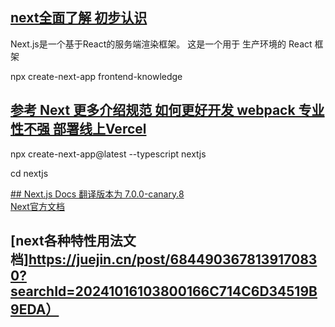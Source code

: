 ## [next全面了解 初步认识](https://juejin.cn/post/7262364351531810876?searchId=202410161558077EDFF4A0FFF74FC7525B)

Next.js是一个基于React的服务端渲染框架。 这是一个用于 生产环境的 React 框架

npx create-next-app frontend-knowledge


## [参考 Next 更多介绍规范 如何更好开发  webpack 专业性不强  部署线上Vercel ](https://juejin.cn/post/7194410416879960125?searchId=20241015225342CBEE749A2AB7FB6C299D) 
npx create-next-app@latest --typescript nextjs

cd nextjs

[## Next.js Docs 翻译版本为 7.0.0-canary.8](https://nextjs.frontendx.cn/docs/)  
[Next官方文档](https://nextjs.org/)



## [next各种特性用法文档]https://juejin.cn/post/6844903678139170830?searchId=20241016103800166C714C6D34519B9EDA）


